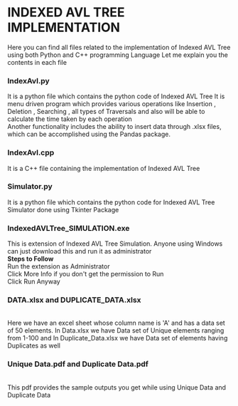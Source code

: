 # INDEXED AVL TREE IMPLEMENTATION
Here you can find all files related to the implementation of Indexed AVL Tree using both Python and C++ programming Language
Let me explain you the contents in each file <br/>
<h3>IndexAvl.py</h3> It is a python file which contains the python code of Indexed AVL Tree
It is menu driven program which provides various operations like Insertion , Deletion , Searching , all types of Traversals and also will be able to
calculate the time taken by each operation <br/>
Another functionality includes the ability to insert data through .xlsx files, which can be accomplished using the Pandas package.
<h3>IndexAvl.cpp</h3> It is a C++ file containing the implementation of Indexed AVL Tree <br/>
<h3>Simulator.py</h3> It is a python file which contains the python code for Indexed AVL Tree Simulator done using Tkinter Package <br/>
<h3>IndexedAVLTree_SIMULATION.exe</h3> This is extension of Indexed AVL Tree Simulation. Anyone using Windows can just download this and run it as administrator<br/>
<b>Steps to Follow</b><br/>
Run the extension as Administrator<br/>
Click More Info if you don't get the permission to Run<br/>
Click Run Anyway<br/>
<h3>DATA.xlsx and DUPLICATE_DATA.xlsx</h3><br/>
Here we have an excel sheet whose column name is 'A' and has a data set of 50 elements. In Data.xlsx we have Data set of Unique elements ranging from 1-100
and In Duplicate_Data.xlsx we have Data set of elements having Duplicates as well<br/>
<h3>Unique Data.pdf and Duplicate Data.pdf</h3><br/>
This pdf provides the sample outputs you get while using Unique Data and Duplicate Data<br/>



